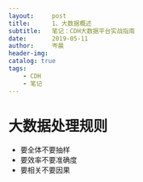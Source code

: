 ```yaml
---
layout:     post  
title:      1、大数据概述    
subtitle:   笔记：CDH大数据平台实战指南 
date:       2019-05-11  
author:     岑晨  
header-img: 
catalog: true  
tags:  
    - CDH     
    - 笔记  
---  
```


#  大数据处理规则

- 要全体不要抽样
- 要效率不要准确度
- 要相关不要因果


